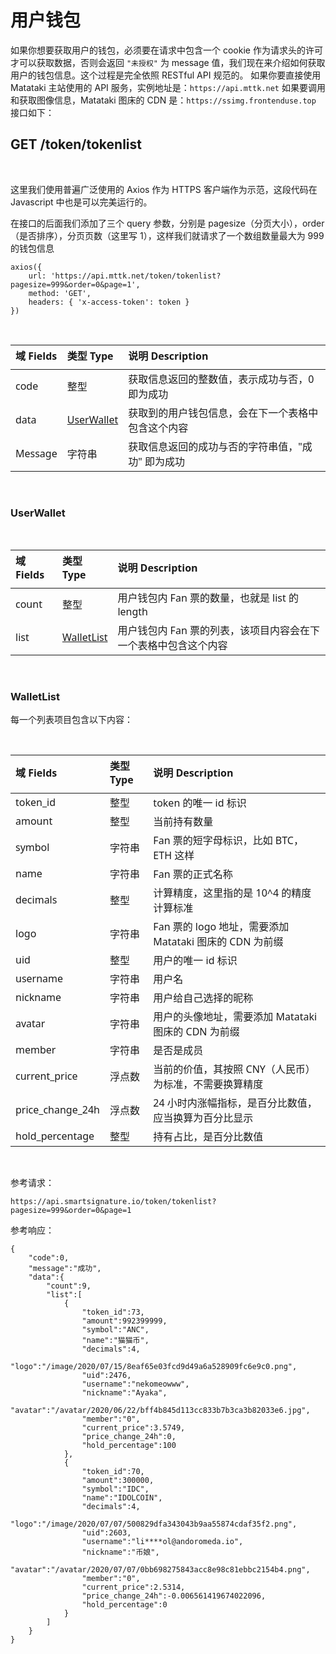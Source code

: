 # 用户钱包
如果你想要获取用户的钱包，必须要在请求中包含一个 cookie 作为请求头的许可才可以获取数据，否则会返回 `"未授权"` 为 message 值，我们现在来介绍如何获取用户的钱包信息。这个过程是完全依照 RESTful API 规范的。
如果你要直接使用 Matataki 主站使用的 API 服务，实例地址是：`https://api.mttk.net`
如果要调用和获取图像信息，Matataki 图床的 CDN 是：`https://ssimg.frontenduse.top`
接口如下：

## GET /token/tokenlist

<style>
pre {
  overflow-x: scroll;
}
</style>

<br>

这里我们使用普遍广泛使用的 Axios 作为 HTTPS 客户端作为示范，这段代码在 Javascript 中也是可以完美运行的。

在接口的后面我们添加了三个 query 参数，分别是 pagesize（分页大小），order（是否排序），分页页数（这里写 1），这样我们就请求了一个数组数量最大为 999 的钱包信息

```
axios({
    url: 'https://api.mttk.net/token/tokenlist?pagesize=999&order=0&page=1',
    method: 'GET',
    headers: { 'x-access-token': token }
})
```
<br>
<style>
table th:first-of-type {
    width: 15%;
}
table th:nth-of-type(2) {
    width: 15%;
}
table th:nth-of-type(3) {
    width: 80%;
}
th{
    font-family: 'Segoe UI', Tahoma, Geneva, Verdana, sans-serif;
    padding-bottom: 10px;
}
td {
    font-weight: 400;
    font-family: 'Segoe UI', Tahoma, Geneva, Verdana, sans-serif;
}
</style>

| 域 Fields | 类型 Type                           | 说明 Description                                  |
| :-------- | :---------------------------------- | :------------------------------------------------ |
| code      | 整型                                | 获取信息返回的整数值，表示成功与否，0 即为成功    |
| data      | [UserWallet](#UserWallet)           | 获取到的用户钱包信息，会在下一个表格中包含这个内容    |
| Message   | 字符串                              | 获取信息返回的成功与否的字符串值，"成功" 即为成功 |

<br>

### UserWallet

<br>

| 域 Fields | 类型 Type                 | 说明 Description                                             |
| :-------- | :------------------------ | :----------------------------------------------------------- |
| count     | 整型                      | 用户钱包内 Fan 票的数量，也就是 list 的 length               |
| list      | [WalletList](#WalletList) | 用户钱包内 Fan 票的列表，该项目内容会在下一个表格中包含这个内容 |

<br>

### WalletList

每一个列表项目包含以下内容：

<br>

| 域 Fields        | 类型 Type | 说明 Description                                        |
| :--------------- | :-------- | :------------------------------------------------------ |
| token_id         | 整型      | token 的唯一 id 标识                                    |
| amount           | 整型      | 当前持有数量                                            |
| symbol           | 字符串    | Fan 票的短字母标识，比如 BTC， ETH 这样                 |
| name             | 字符串    | Fan 票的正式名称                                        |
| decimals         | 整型      | 计算精度，这里指的是 10^4 的精度计算标准                |
| logo             | 字符串    | Fan 票的 logo 地址，需要添加 Matataki 图床的 CDN 为前缀 |
| uid              | 整型      | 用户的唯一 id 标识                                      |
| username         | 字符串    | 用户名                                                  |
| nickname         | 字符串    | 用户给自己选择的昵称                                    |
| avatar           | 字符串    | 用户的头像地址，需要添加 Matataki 图床的 CDN 为前缀     |
| member           | 字符串    | 是否是成员                                              |
| current_price    | 浮点数    | 当前的价值，其按照 CNY（人民币）为标准，不需要换算精度  |
| price_change_24h | 浮点数    | 24 小时内涨幅指标，是百分比数值，应当换算为百分比显示   |
| hold_percentage  | 整型      | 持有占比，是百分比数值                                  |

<br>

参考请求：

```
https://api.smartsignature.io/token/tokenlist?pagesize=999&order=0&page=1
```

参考响应：
```
{
    "code":0,
    "message":"成功",
    "data":{
        "count":9,
        "list":[
            {
                "token_id":73,
                "amount":992399999,
                "symbol":"ANC",
                "name":"猫猫币",
                "decimals":4,
                "logo":"/image/2020/07/15/8eaf65e03fcd9d49a6a528909fc6e9c0.png",
                "uid":2476,
                "username":"nekomeowww",
                "nickname":"Ayaka",
                "avatar":"/avatar/2020/06/22/bff4b845d113cc833b7b3ca3b82033e6.jpg",
                "member":"0",
                "current_price":3.5749,
                "price_change_24h":0,
                "hold_percentage":100
            },
            {
                "token_id":70,
                "amount":300000,
                "symbol":"IDC",
                "name":"IDOLCOIN",
                "decimals":4,
                "logo":"/image/2020/07/07/500829dfa343043b9aa55874cdaf35f2.png",
                "uid":2603,
                "username":"li****ol@andoromeda.io",
                "nickname":"币娘",
                "avatar":"/avatar/2020/07/07/0bb698275843acc8e98c81ebbc2154b4.png",
                "member":"0",
                "current_price":2.5314,
                "price_change_24h":-0.006561419674022096,
                "hold_percentage":0
            }
        ]
    }
}
```
